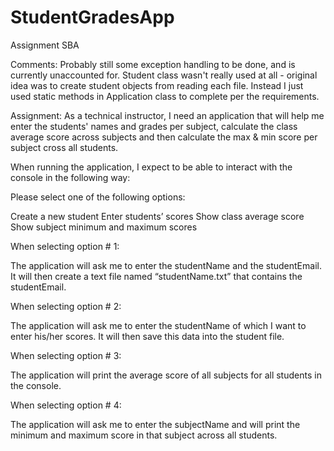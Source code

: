 # StudentGradesApp
Assignment SBA

Comments:
Probably still some exception handling to be done, and is currently unaccounted for.
Student class wasn't really used at all - original idea was to create student objects 
from reading each file. Instead I just used static methods in Application class to 
complete per the requirements.

Assignment: 
As a technical instructor, I need an application that will help me enter the students' names and grades per subject, calculate the class average score across subjects and then calculate the max & min score per subject cross all students.

When running the application, I expect to be able to interact with the console in the following way:

 

Please select one of the following options:

Create a new student
Enter students’ scores
Show class average score
Show subject minimum and maximum scores
 

When selecting option # 1:

The application will ask me to enter the studentName and the studentEmail. It will then create a text file named “studentName.txt” that contains the studentEmail.

 

When selecting option # 2:

The application will ask me to enter the studentName of which I want to enter his/her scores. It will then save this data into the student file.

 

When selecting option # 3:

The application will print the average score of all subjects for all students in the console.

 

When selecting option # 4:

The application will ask me to enter the subjectName and will print the minimum and maximum score in that subject across all students.
